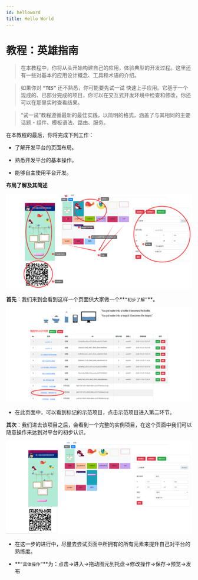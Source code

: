 ```yaml
---
id: helloword
title: Hello World
---
```


# 教程：英雄指南

> 在本教程中，你将从头开始构建自己的应用，体验典型的开发过程。这里还有一些对基本的应用设计概念、工具和术语的介绍。

> 如果你对 **`“TES”`** 还不熟悉，你可能要先试一试 快速上手应用。它基于一个现成的、已部分完成的项目，你可以在交互式开发环境中检查和修改，你还可以在那里实时查看结果。

> “试一试”教程遵循最新的最佳实践，以简明的格式，涵盖了与其相同的主要话题 - 组件、模板语法、路由、服务。

在本教程的最后，你将完成下列工作：

- 了解开发平台的页面布局。

- 熟悉开发平台的基本操作。

- 能够自主使用平台开发。

**布局了解及其简述**

![img](../static/img/bujv.png)

**首先**：我们来到会看到这样一个页面供大家做一个**`“初步了解”`**。

![img](../static/img/shouxian.png)

- 在此页面中，可以看到标记的示范项目，点击示范项目进入第二环节。

**其次**：我们进去该项目之后，会看到一个完整的实例项目，在这个页面中我们可以随意操作来达到对平台的初步认识。

![img](../static/img/qici.png)

- 在这一步的进行中，尽量去尝试页面中所拥有的所有元素来提升自己对平台的熟练度。

- **`“具体操作”`**为：点击->进入->拖动图元到托盘->修改操作->保存->预览->发布